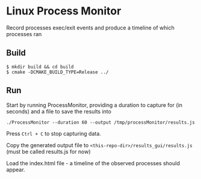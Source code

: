 # Linux Process Monitor
Record processes exec/exit events and produce a timeline of which processes ran

## Build
```shell
$ mkdir build && cd build
$ cmake -DCMAKE_BUILD_TYPE=Release ../
```

## Run
Start by running ProcessMonitor, providing a duration to capture for (in seconds) and a file to save the results into
```shell
./ProcessMonitor --duration 60 --output /tmp/processMonitor/results.js
```
Press `Ctrl + C` to stop capturing data.

Copy the generated output file to `<this-repo-dir>/results_gui/results.js` (must be called results.js for now)

Load the index.html file - a timeline of the observed processes should appear.
